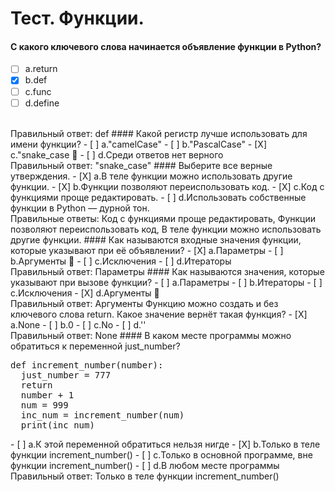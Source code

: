 # Тест. Функции.
#### С какого ключевого слова начинается объявление функции в Python?
- [ ] a.return
- [X] b.def
- [ ] c.func
- [ ] d.define
<br>
Правильный ответ: def
#### Какой регистр лучше использовать для имени функции?
- [ ] a."camelCase"
- [ ] b."PascalCase"
- [X] c."snake_case 
- [ ] d.Среди ответов нет верного
<br>
Правильный ответ:
"snake_case"
#### Выберите все верные утверждения.
- [X] a.В теле функции можно использовать другие функции.
- [X] b.Функции позволяют переиспользовать код. 
- [X] c.Код с функциями проще редактировать.
- [ ] d.Использовать собственные функции в Python — дурной тон.
<br>
Правильные ответы: Код с функциями проще редактировать, Функции позволяют переиспользовать код, В теле функции можно использовать другие функции.
#### Как называются входные значения функции, которые указывают при её объявлении?
- [X] a.Параметры
- [ ] b.Аргументы 
- [ ] c.Исключения
- [ ] d.Итераторы
<br>
Правильный ответ: Параметры
#### Как называются значения, которые указывают при вызове функции?
- [ ] a.Параметры 
- [ ] b.Итераторы
- [ ] c.Исключения
- [X] d.Аргументы 
<br>
Правильный ответ: Аргументы
Функцию можно создать и без ключевого слова
return. Какое значение вернёт такая функция?
- [X] a.None
- [ ] b.0
- [ ] c.No
- [ ] d.''
<br>
Правильный ответ: None
#### В каком месте программы можно обратиться к переменной just_number?
<pre>
def increment_number(number):
  just_number = 777
  return
  number + 1
  num = 999
  inc_num = increment_number(num)
  print(inc_num)
</pre>  
- [ ] a.К этой переменной обратиться нельзя нигде
- [X] b.Только в теле функции increment_number()
- [ ] c.Только в основной программе, вне функции increment_number()
- [ ] d.В любом месте программы
<br>
Правильный ответ: Только в теле функции increment_number()









